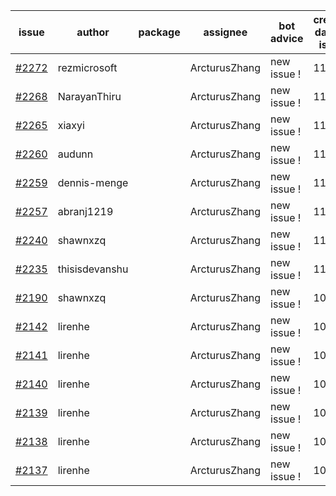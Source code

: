 | issue | author | package | assignee | bot advice | created date of issue | target release date | date from target |
| ------ | ------ | ------ | ------ | ------ | ------ | ------ | :-----: |
| [#2272](https://github.com/Azure/sdk-release-request/issues/2272) | rezmicrosoft |  | ArcturusZhang | new issue ! <br> | 11-30 |  |  |
| [#2268](https://github.com/Azure/sdk-release-request/issues/2268) | NarayanThiru |  | ArcturusZhang | new issue ! <br> | 11-30 |  |  |
| [#2265](https://github.com/Azure/sdk-release-request/issues/2265) | xiaxyi |  | ArcturusZhang | new issue ! <br> | 11-30 |  |  |
| [#2260](https://github.com/Azure/sdk-release-request/issues/2260) | audunn |  | ArcturusZhang | new issue ! <br> | 11-26 |  |  |
| [#2259](https://github.com/Azure/sdk-release-request/issues/2259) | dennis-menge |  | ArcturusZhang | new issue ! <br> | 11-25 |  |  |
| [#2257](https://github.com/Azure/sdk-release-request/issues/2257) | abranj1219 |  | ArcturusZhang | new issue ! <br> | 11-24 |  |  |
| [#2240](https://github.com/Azure/sdk-release-request/issues/2240) | shawnxzq |  | ArcturusZhang | new issue ! <br> | 11-19 |  |  |
| [#2235](https://github.com/Azure/sdk-release-request/issues/2235) | thisisdevanshu |  | ArcturusZhang | new issue ! <br> | 11-18 |  |  |
| [#2190](https://github.com/Azure/sdk-release-request/issues/2190) | shawnxzq |  | ArcturusZhang | new issue ! <br> | 10-29 |  |  |
| [#2142](https://github.com/Azure/sdk-release-request/issues/2142) | lirenhe |  | ArcturusZhang | new issue ! <br> | 10-20 |  |  |
| [#2141](https://github.com/Azure/sdk-release-request/issues/2141) | lirenhe |  | ArcturusZhang | new issue ! <br> | 10-20 |  |  |
| [#2140](https://github.com/Azure/sdk-release-request/issues/2140) | lirenhe |  | ArcturusZhang | new issue ! <br> | 10-20 |  |  |
| [#2139](https://github.com/Azure/sdk-release-request/issues/2139) | lirenhe |  | ArcturusZhang | new issue ! <br> | 10-20 |  |  |
| [#2138](https://github.com/Azure/sdk-release-request/issues/2138) | lirenhe |  | ArcturusZhang | new issue ! <br> | 10-20 |  |  |
| [#2137](https://github.com/Azure/sdk-release-request/issues/2137) | lirenhe |  | ArcturusZhang | new issue ! <br> | 10-20 |  |  |
